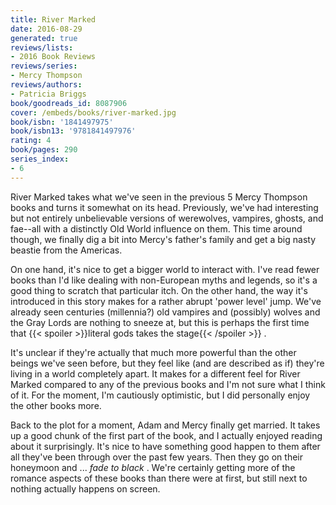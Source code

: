 ```yaml
---
title: River Marked
date: 2016-08-29
generated: true
reviews/lists:
- 2016 Book Reviews
reviews/series:
- Mercy Thompson
reviews/authors:
- Patricia Briggs
book/goodreads_id: 8087906
cover: /embeds/books/river-marked.jpg
book/isbn: '1841497975'
book/isbn13: '9781841497976'
rating: 4
book/pages: 290
series_index:
- 6
---
```

River Marked takes what we've seen in the previous 5 Mercy Thompson books and turns it somewhat on its head. Previously, we've had interesting but not entirely unbelievable versions of werewolves, vampires, ghosts, and fae--all with a distinctly Old World influence on them. This time around though, we finally dig a bit into Mercy's father's family and get a big nasty beastie from the Americas.  

On one hand, it's nice to get a bigger world to interact with. I've read fewer books than I'd like dealing with non-European myths and legends, so it's a good thing to scratch that particular itch. On the other hand, the way it's introduced in this story makes for a rather abrupt 'power level' jump. We've already seen centuries (millennia?) old vampires and (possibly) wolves and the Gray Lords are nothing to sneeze at, but this is perhaps the first time that {{< spoiler >}}literal gods takes the stage{{< /spoiler >}}  .  

<!--more-->

It's unclear if they're actually that much more powerful than the other beings we've seen before, but they feel like (and are described as if) they're living in a world completely apart. It makes for a different feel for River Marked compared to any of the previous books and I'm not sure what I think of it. For the moment, I'm cautiously optimistic, but I did personally enjoy the other books more.  

Back to the plot for a moment, Adam and Mercy finally get married. It takes up a good chunk of the first part of the book, and I actually enjoyed reading about it surprisingly. It's nice to have something good happen to them after all they've been through over the past few years. Then they go on their honeymoon and ... _fade to black_ . We're certainly getting more of the romance aspects of these books than there were at first, but still next to nothing actually happens on screen.